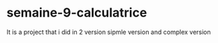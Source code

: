 # semaine-9-calculatrice

It is a project that i did in 2 version sipmle version and complex version 
